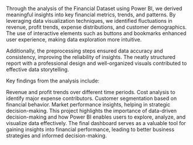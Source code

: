 Through the analysis of the Financial Dataset using Power BI, we derived meaningful insights into key financial metrics, trends, and patterns. By leveraging data visualization techniques, we identified fluctuations in revenue,
profit trends, expense distributions, and customer demographics. The use of interactive elements such as buttons and bookmarks enhanced user experience, making data exploration more intuitive.

Additionally, the preprocessing steps ensured data accuracy and consistency, improving the reliability of insights. 
The neatly structured report with a professional design and well-organized visuals contributed to effective data storytelling.

Key findings from the analysis include:

Revenue and profit trends over different time periods.
Cost analysis to identify major expense contributors.
Customer segmentation based on financial behavior.
Market performance insights, helping in strategic decision-making.
This project highlights the importance of data-driven decision-making and how Power BI enables users to explore,
analyze, and visualize data effectively. The final dashboard serves as a valuable tool for gaining insights into financial performance, leading to better business strategies and informed decision-making.
